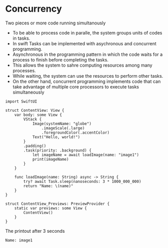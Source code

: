 # Concurrency
Two pieces or more code running simultanously
- To be able to process code in paralle, the system groups units of codes in tasks.
- In swift Tasks can be implemented with asychronous and concurrent programming.
- Asynchronous in the programming pattern in which the code waits for a process to finish before completing the tasks.
- This allows the system to sahre computing resources among many processes.
- While waiting, the system can use the resources to perform other tasks.
- On the other hand, concurrent programming implements code that can take advantage of multiple core processors to execute tasks simultaneously
```
import SwiftUI

struct ContentView: View {
    var body: some View {
        VStack {
            Image(systemName: "globe")
                .imageScale(.large)
                .foregroundColor(.accentColor)
            Text("Hello, world!")
        }
        .padding()
        .task(priority: .background) {
            let imageName = await loadImage(name: "image1")
            print(imageName)
        }
    }
    
    func loadImage(name: String) async -> String {
        try? await Task.sleep(nanoseconds: 3 * 1000_000_000)
        return "Name: \(name)"
    }
}

struct ContentView_Previews: PreviewProvider {
    static var previews: some View {
        ContentView()
    }
}

```
The printout after 3 seconds
```
Name: image1

```
